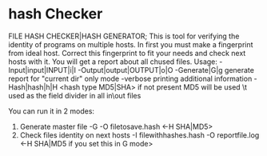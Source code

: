 # hash Checker
 FILE HASH CHECKER|HASH GENERATOR;
This is tool for verifying the identity of programs on multiple hosts.
In first you must make a fingerprint from ideal host.
Correct this fingerprint to fit your needs and check next hosts with it.
You will get a report about all chused files.
Usage:
-Input|input|INPUT|i|I <file with stored list>
-Output|output|OUTPUT|o|O <report file>
-Generate|G|g generate report for "current dir" only mode
-verbose printing additional information
-Hash|hash|h|H <hash type MD5|SHA> if not present MD5 will be used
 \t used as the field divider in all in\out files
 
 You can run it in 2 modes:
 1) Generate master file -G -O filetosave.hash <-H SHA|MD5>
 2) Check files identity on next hosts -I filewithhashes.hash -O reportfile.log <-H SHA|MD5 if you set this in G mode>
 
